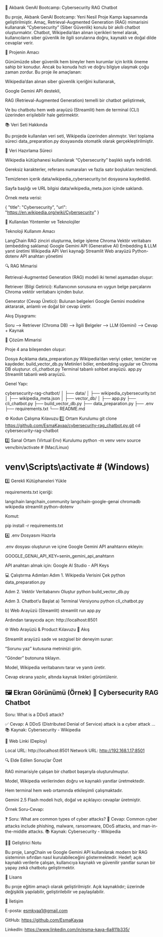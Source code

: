 🚀 Akbank GenAI Bootcamp: Cybersecurity RAG Chatbot

Bu proje, Akbank GenAI Bootcamp: Yeni Nesil Proje Kampı kapsamında geliştirilmiştir.
Amaç, Retrieval-Augmented Generation (RAG) mimarisini kullanarak “Cybersecurity” (Siber Güvenlik) konulu bir akıllı chatbot oluşturmaktır.
Chatbot, Wikipedia’dan alınan içerikleri temel alarak, kullanıcıların siber güvenlik ile ilgili sorularına doğru, kaynaklı ve doğal dilde cevaplar verir.

🎯 Projenin Amacı

Günümüzde siber güvenlik hem bireyler hem kurumlar için kritik öneme sahip bir konudur.
Ancak bu konuda hızlı ve doğru bilgiye ulaşmak çoğu zaman zordur.
Bu proje ile amaçlanan:

Wikipedia’dan alınan siber güvenlik içeriğini kullanarak,

Google Gemini API destekli,

RAG (Retrieval-Augmented Generation) temelli bir chatbot geliştirmek,

Ve bu chatbotu hem web arayüzü (Streamlit) hem de terminal (CLI) üzerinden erişilebilir hale getirmektir.

📚 Veri Seti Hakkında

Bu projede kullanılan veri seti, Wikipedia üzerinden alınmıştır.
Veri toplama süreci data_preparation.py dosyasında otomatik olarak gerçekleştirilmiştir.

📄 Veri Hazırlama Süreci

Wikipedia kütüphanesi kullanılarak “Cybersecurity” başlıklı sayfa indirildi.

Gereksiz karakterler, referans numaraları ve fazla satır boşlukları temizlendi.

Temizlenen içerik data/wikipedia_cybersecurity.txt dosyasına kaydedildi.

Sayfa başlığı ve URL bilgisi data/wikipedia_meta.json içinde saklandı.

Örnek meta verisi:

{
  "title": "Cybersecurity",
  "url": "https://en.wikipedia.org/wiki/Cybersecurity"
}

🧠 Kullanılan Yöntemler ve Teknolojiler

Teknoloji                           Kullanım Amacı

LangChain	                          RAG zinciri oluşturma, belge işleme
Chroma	                            Vektör veritabanı (embedding saklama)
Google Gemini API (Generative AI)	  Embedding & LLM yanıt üretimi
Wikipedia API                     	Veri kaynağı
Streamlit	                          Web arayüzü
Python-dotenv	                      API anahtarı yönetimi

🔍 RAG Mimarisi

Retrieval-Augmented Generation (RAG) modeli iki temel aşamadan oluşur:

Retriever (Bilgi Getirici): Kullanıcının sorusuna en uygun belge parçalarını Chroma vektör veritabanı içinden bulur.

Generator (Cevap Üretici): Bulunan belgeleri Google Gemini modeline aktararak, anlamlı ve doğal bir cevap üretir.

Akış Diyagramı:

Soru --> Retriever (Chroma DB) --> İlgili Belgeler --> LLM (Gemini) --> Cevap + Kaynak

🧩 Çözüm Mimarisi

Proje 4 ana bileşenden oluşur:

Dosya	Açıklama
data_preparation.py	   Wikipedia’dan veriyi çeker, temizler ve kaydeder.
build_vector_db.py	   Metinleri böler, embedding uygular ve Chroma DB oluşturur.
cli_chatbot.py	       Terminal tabanlı sohbet arayüzü.
app.py	               Streamlit tabanlı web arayüzü.

Genel Yapı:

cybersecurity-rag-chatbot/
│
├── data/
│   ├── wikipedia_cybersecurity.txt
│   ├── wikipedia_meta.json
│
├── vector_db/
│
├── app.py
├── cli_chatbot.py
├── build_vector_db.py
├── data_preparation.py
├── .env
├── requirements.txt
└── README.md

⚙️ Kodun Çalışma Kılavuzu
1️⃣ Ortam Kurulumu
git clone https://github.com/EsmaKayaa/cybersecurity-rag_chatbot.py.git
cd cybersecurity-rag-chatbot

2️⃣ Sanal Ortam (Virtual Env) Kurulumu
python -m venv venv
source venv/bin/activate     # (Mac/Linux)
# venv\Scripts\activate      # (Windows)

3️⃣ Gerekli Kütüphaneleri Yükle

requirements.txt içeriği:

langchain
langchain_community
langchain-google-genai
chromadb
wikipedia
streamlit
python-dotenv


Komut:

pip install -r requirements.txt

4️⃣ .env Dosyasını Hazırla

.env dosyası oluşturun ve içine Google Gemini API anahtarını ekleyin:

GOOGLE_GENAI_API_KEY=senin_gemini_api_anahtarın


API anahtarı almak için: Google AI Studio - API Keys

💻 Çalıştırma Adımları
Adım 1. Wikipedia Verisini Çek
python data_preparation.py

Adım 2. Vektör Veritabanını Oluştur
python build_vector_db.py

Adım 3. Chatbot’u Başlat
a) Terminal Versiyonu
python cli_chatbot.py

b) Web Arayüzü (Streamlit)
streamlit run app.py


Ardından tarayıcıda açın: http://localhost:8501

🌐 Web Arayüzü & Product Kılavuzu
🧭 Akış

Streamlit arayüzü sade ve sezgisel bir deneyim sunar:

“Sorunu yaz” kutusuna metninizi girin.

“Gönder” butonuna tıklayın.

Model, Wikipedia veritabanını tarar ve yanıtı üretir.

Cevap ekrana yazılır, altında kaynak linkleri görüntülenir.

🖼️ Ekran Görünümü (Örnek)
🤖 Cybersecurity RAG Chatbot
-----------------------------------------
Soru: What is a DDoS attack?

✅ Cevap: A DDoS (Distributed Denial of Service) attack is a cyber attack ...
📚 Kaynak: Cybersecurity - Wikipedia

🧾 Web Linki (Deploy)

Local URL: http://localhost:8501
  Network URL: http://192.168.1.17:8501

🔍 Elde Edilen Sonuçlar Özet

RAG mimarisiyle çalışan bir chatbot başarıyla oluşturulmuştur.

Model, Wikipedia verilerinden doğru ve kaynaklı yanıtlar üretmektedir.

Hem terminal hem web ortamında etkileşimli çalışmaktadır.

Gemini 2.5 Flash modeli hızlı, doğal ve açıklayıcı cevaplar üretmiştir.

Örnek Soru-Cevap:

❓ Soru: What are common types of cyber attacks?
💬 Cevap: Common cyber attacks include phishing, malware, ransomware, DDoS attacks, and man-in-the-middle attacks.
📚 Kaynak: Cybersecurity - Wikipedia

🧑‍💻 Geliştirici Notu

Bu proje, LangChain ve Google Gemini API kullanılarak modern bir RAG sisteminin sıfırdan nasıl kurulabileceğini göstermektedir.
Hedef; açık kaynaklı verilerle çalışan, kullanıcıya kaynaklı ve güvenilir yanıtlar sunan bir yapay zekâ chatbotu geliştirmektir.

🏁 Lisans

Bu proje eğitim amaçlı olarak geliştirilmiştir.
Açık kaynaklıdır; üzerinde değişiklik yapılabilir, geliştirilebilir ve paylaşılabilir.

📎 İletişim

 E-posta: esmkyaa1@gmail.com
 
 GitHub: https://github.com/EsmaKayaa
 
 LinkedIn: https://www.linkedin.com/in/esma-kaya-6a811b335/


